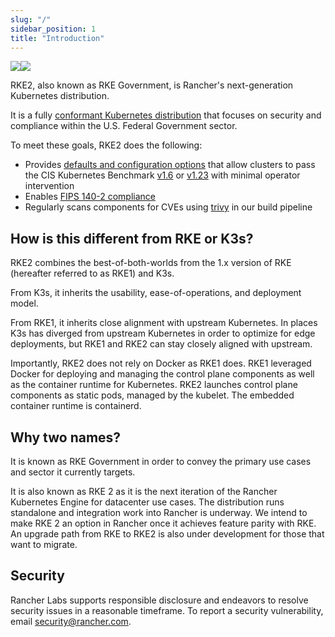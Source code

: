 ```yaml
---
slug: "/"
sidebar_position: 1
title: "Introduction"
---
```


![](/img/logo-horizontal-rke2.svg#gh-light-mode-only)![](/img/logo-horizontal-rke2-dark.svg#gh-dark-mode-only)

RKE2, also known as RKE Government, is Rancher's next-generation Kubernetes distribution.

It is a fully [conformant Kubernetes distribution](https://landscape.cncf.io/selected=rke-government) that focuses on security and compliance within the U.S. Federal Government sector.

To meet these goals, RKE2 does the following:

- Provides [defaults and configuration options](security/hardening_guide.md) that allow clusters to pass the CIS Kubernetes Benchmark [v1.6](security/cis_self_assessment16.md) or [v1.23](security/cis_self_assessment123.md) with minimal operator intervention
- Enables [FIPS 140-2 compliance](security/fips_support.md)
- Regularly scans components for CVEs using [trivy](https://github.com/aquasecurity/trivy) in our build pipeline

## How is this different from RKE or K3s?

RKE2 combines the best-of-both-worlds from the 1.x version of RKE (hereafter referred to as RKE1) and K3s.

From K3s, it inherits the usability, ease-of-operations, and deployment model.

From RKE1, it inherits close alignment with upstream Kubernetes. In places K3s has diverged from upstream Kubernetes in order to optimize for edge deployments, but RKE1 and RKE2 can stay closely aligned with upstream.

Importantly, RKE2 does not rely on Docker as RKE1 does. RKE1 leveraged Docker for deploying and managing the control plane components as well as the container runtime for Kubernetes. RKE2 launches control plane components as static pods, managed by the kubelet. The embedded container runtime is containerd.

## Why two names?
It is known as RKE Government in order to convey the primary use cases and sector it currently targets.

It is also known as RKE 2 as it is the next iteration of the Rancher Kubernetes Engine for datacenter use cases. The distribution runs standalone and integration work into Rancher is underway. We intend to make RKE 2 an option in Rancher once it achieves feature parity with RKE. An upgrade path from RKE to RKE2 is also under development for those that want to migrate.

## Security

Rancher Labs supports responsible disclosure and endeavors to resolve security
issues in a reasonable timeframe. To report a security vulnerability, email
[security@rancher.com](mailto:security@rancher.com).
